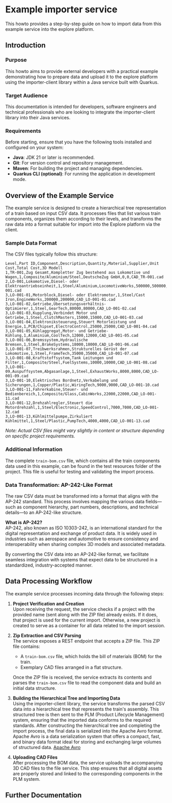# Example importer service

This howto provides a step-by-step guide on how to import data from this example service into the explore platform.

## Introduction

### Purpose
This howto aims to provide external developers with a practical example demonstrating how to prepare data and upload it to 
the explore platform using the importer-client library within a Java service built with Quarkus.

### Target Audience
This documentation is intended for developers, software engineers and technical professionals 
who are looking to integrate the importer-client library into their Java services.

### Requirements

Before starting, ensure that you have the following tools installed and configured on your system:

- **Java**: JDK 21 or later is recommended.
- **Git**: For version control and repository management.
- **Maven**: For building the project and managing dependencies.
- **Quarkus CLI (optional)**: For running the application in development mode.

## Overview of the Example Service

The example service is designed to create a hierarchical tree representation of a train based on input CSV data. It processes files that list various train components, organizes them according to their levels, and transforms the raw data into a format suitable for import into the Explore platform via the client.

### Sample Data Format

The CSV files typically follow this structure:

```csv
Level,Part ID,Component,Description,Quantity,Material,Supplier,Unit Cost,Total Cost,3D Modell
1,TR-001,Zug Gesamt,Kompletter Zug bestehend aus Lokomotive und Wagen,1,Composite/Aluminium/Steel,DeutscheZug GmbH,0,0,CAD_TR-001.cad
2,LO-001,Lokomotive,Diesel- oder Elektroantriebseinheit,1,Steel/Aluminium,LocomotiveWorks,500000,500000,CAD_LO-001.cad
3,LO-001-01,Motorblock,Diesel- oder Elektromotor,1,Steel/Cast Iron,EngineWorks,200000,200000,CAD_LO-001-01.cad
3,LO-001-02,Getriebe,Übersetzungsverhältnis-Optimierer,1,Steel,GearTech,80000,80000,CAD_LO-001-02.cad
3,LO-001-03,Kupplung,Verbindet Motor und Getriebe,1,Steel,ClutchMasters,15000,15000,CAD_LO-001-03.cad
3,LO-001-04,Elektroniksteuerung,Steuert Motorleistung und Energie,1,PCB/Chipset,ElectroControl,25000,25000,CAD_LO-001-04.cad
3,LO-001-05,Kühlaggregat,Motor- und Getriebe-Kühlung,1,Aluminium,CoolTech,12000,12000,CAD_LO-001-05.cad
3,LO-001-06,Bremssystem,Hydraulische Bremsen,1,Steel,BrakeSystems,18000,18000,CAD_LO-001-06.cad
3,LO-001-07,Treibwerksrahmen,Strukturelles Gerüst der Lokomotive,1,Steel,FrameTech,35000,35000,CAD_LO-001-07.cad
3,LO-001-08,Kraftstoffsystem,Tank Leitungen und Filter,1,Composite/Steel,FuelSystems,10000,10000,CAD_LO-001-08.cad
3,LO-001-09,Auspuffsystem,Abgasanlage,1,Steel,ExhaustWorks,8000,8000,CAD_LO-001-09.cad
3,LO-001-10,Elektrisches Bordnetz,Verkabelung und Sicherungen,1,Copper/Plastic,WiringTech,9000,9000,CAD_LO-001-10.cad
3,LO-001-11,Fahrerkabine,Steuer- und Bedienbereich,1,Composite/Glass,CabinWorks,22000,22000,CAD_LO-001-11.cad
3,LO-001-12,Drehzahlregler,Steuert die Motordrehzahl,1,Steel/Electronic,SpeedControl,7000,7000,CAD_LO-001-12.cad
3,LO-001-13,Kühlmittelpumpe,Zirkuliert Kühlmittel,1,Steel/Plastic,PumpTech,4000,4000,CAD_LO-001-13.cad
```

*Note: Actual CSV files might vary slightly in content or structure depending on specific project requirements.*

### Additional Information

The complete `train-bom.csv` file, which contains all the train components data used in this example, can be found in the 
test resources folder of the project. This file is useful for testing and validating the import process.

### Data Transformation: AP-242-Like Format

The raw CSV data must be transformed into a format that aligns with the AP-242 standard.
This process involves mapping the various data fields—such as component hierarchy, part numbers, descriptions, and technical details—to an AP-242-like structure.

**What is AP-242?**  
AP-242, also known as ISO 10303-242, is an international standard for the digital representation and exchange of product data. 
It is widely used in industries such as aerospace and automotive to ensure consistency and interoperability when sharing complex 3D models and associated metadata.

By converting the CSV data into an AP-242-like format, we facilitate seamless integration with systems that expect data to be structured in a standardized, industry-accepted manner.

## Data Processing Workflow

The example service processes incoming data through the following steps:

1. **Project Verification and Creation**  
   Upon receiving the request, the service checks if a project with the provided name (sent along with the ZIP file) already exists. 
   If it does, that project is used for the current import. Otherwise, a new project is created to serve as a container for all data related to the import session.

2. **Zip Extraction and CSV Parsing**  
   The service exposes a REST endpoint that accepts a ZIP file. This ZIP file contains:
   - A `train-bom.csv` file, which holds the bill of materials (BOM) for the train.
   - Exemplary CAD files arranged in a flat structure.
   
   Once the ZIP file is received, the service extracts its contents and parses the `train-bom.csv` file to read the component data and build an initial data structure.

3. **Building the Hierarchical Tree and Importing Data**  
   Using the importer-client library, the service transforms the parsed CSV data into a hierarchical tree that represents the train's assembly. 
   This structured tree is then sent to the PLM (Product Lifecycle Management) system, ensuring that the imported data conforms to the required standards.
   After constructing the hierarchical tree and completing the import process, the final data is serialized into the Apache Avro format. 
   Apache Avro is a data serialization system that offers a compact, fast, and binary data format ideal for storing and exchanging large volumes of structured data.
   [Apache Avro](https://avro.apache.org/)

4. **Uploading CAD Files**  
   After processing the BOM data, the service uploads the accompanying 3D CAD files to the file service.
   This step ensures that all digital assets are properly stored and linked to the corresponding components in the PLM system.

## Further Documentation
